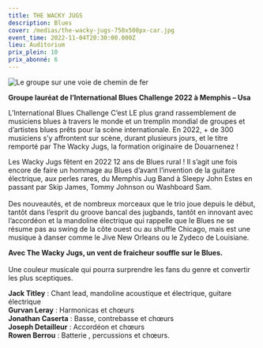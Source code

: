 ```yaml
---
title: THE WACKY JUGS
description: Blues
cover: /medias/the-wacky-jugs-750x500px-car.jpg
event_time: 2022-11-04T20:30:00.000Z
lieu: Auditorium
prix_plein: 10
prix_abonné: 6
---
```

![Le groupe sur une voie de chemin de fer](/medias/the-wacky-jugs-500pxpx.jpg "Crédits photo © Julien Le Vu")

**Groupe lauréat de l’International Blues Challenge 2022 à Memphis – Usa**

L’International Blues Challenge C’est LE plus grand rassemblement de musiciens blues à travers le monde et un tremplin mondial de groupes et d’artistes blues prêts pour la scène internationale. En 2022, + de 300 musiciens s’y affrontent sur scène, durant plusieurs jours, et le titre remporté par The Wacky Jugs, la formation originaire de Douarnenez !

Les Wacky Jugs fêtent en 2022 12 ans de Blues rural ! Il s’agit une fois encore de faire un hommage au Blues d’avant l’invention de la guitare électrique, aux perles rares, du Memphis Jug Band à Sleepy John Estes en passant par Skip James, Tommy Johnson ou Washboard Sam.\
\
Des nouveautés, et de nombreux morceaux que le trio joue depuis le début, tantôt dans l’esprit du groove bancal des jugbands, tantôt en innovant avec l’accordéon et la mandoline électrique qui rappelle que le Blues ne se résume pas au swing de la côte ouest ou au shuffle Chicago, mais est une musique à danser comme le Jive New Orleans ou le Zydeco de Louisiane.

**Avec The Wacky Jugs, un vent de fraicheur souffle sur le Blues.**\
\
Une couleur musicale qui pourra surprendre les fans du genre et convertir les plus sceptiques.

**Jack Titley** : Chant lead, mandoline acoustique et électrique, guitare électrique \
**Gurvan Leray** : Harmonicas et chœurs \
**Jonathan Caserta** : Basse, contrebasse et chœurs \
**Joseph Detailleur** : Accordéon et chœurs \
**Rowen Berrou** : Batterie , percussions et chœurs.